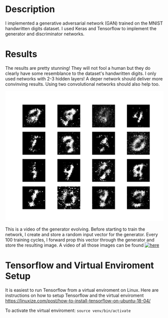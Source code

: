# Description
I implemented a generative adversarial network (GAN) trained on the MNIST handwritten digits dataset. I used Keras and Tensorflow to implement the generator and discriminator networks.

# Results 
The results are pretty stunning! They will not fool a human but they do clearly have some resemblance to the dataset's handwritten digits. 
I only used networks with 2-3 hidden layers! A deper network should deliver more convinving results. Using two convolutional networks should also help too.

![MNIST GAN - Simple Multi Layer Perceptrons](https://github.com/PeterJochem/MNIST_GAN/blob/master/simpleNetworkResults.png  "MNIST GAN - Simple Multi Layer Perceptrons")

This is a video of the generator evolving. Before starting to train the network, I create and store a random input vector for the generator. Every 100 training cycles, I forward prop this vector through the generator and store the resulting image. A video of all those images can be found 
[![here](https://youtu.be/K0t_Qji7sWk)](https://youtu.be/K0t_Qji7sWk)

# Tensorflow and Virtual Enviroment Setup
It is easiest to run Tensorflow from a virtual enviroment on Linux. Here are instructions on how to setup Tensorflow and the virtual enviroment https://linuxize.com/post/how-to-install-tensorflow-on-ubuntu-18-04/

To activate the virtual enviroment: ```source venv/bin/activate```

